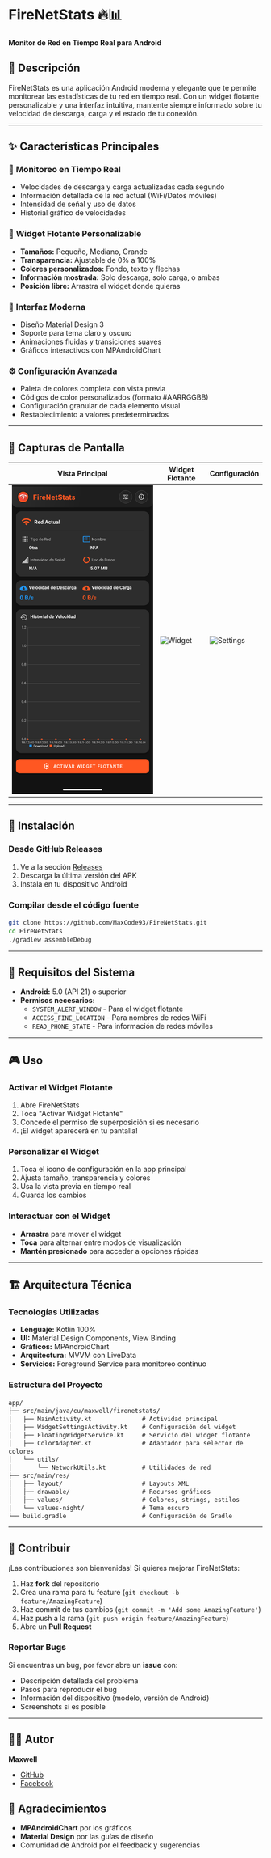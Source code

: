 # FireNetStats 🔥📊  
**Monitor de Red en Tiempo Real para Android**  


## 📱 Descripción  
FireNetStats es una aplicación Android moderna y elegante que te permite monitorear las estadísticas de tu red en tiempo real. Con un widget flotante personalizable y una interfaz intuitiva, mantente siempre informado sobre tu velocidad de descarga, carga y el estado de tu conexión.  

---

## ✨ Características Principales  

### 🎯 **Monitoreo en Tiempo Real**  
- Velocidades de descarga y carga actualizadas cada segundo  
- Información detallada de la red actual (WiFi/Datos móviles)  
- Intensidad de señal y uso de datos  
- Historial gráfico de velocidades  

### 🎨 **Widget Flotante Personalizable**  
- **Tamaños:** Pequeño, Mediano, Grande  
- **Transparencia:** Ajustable de 0% a 100%  
- **Colores personalizados:** Fondo, texto y flechas  
- **Información mostrada:** Solo descarga, solo carga, o ambas  
- **Posición libre:** Arrastra el widget donde quieras  

### 🎪 **Interfaz Moderna**  
- Diseño Material Design 3  
- Soporte para tema claro y oscuro  
- Animaciones fluidas y transiciones suaves  
- Gráficos interactivos con MPAndroidChart  

### ⚙️ **Configuración Avanzada**  
- Paleta de colores completa con vista previa  
- Códigos de color personalizados (formato #AARRGGBB)  
- Configuración granular de cada elemento visual  
- Restablecimiento a valores predeterminados  

---

## 📸 Capturas de Pantalla  

| Vista Principal | Widget Flotante | Configuración |
|----------------|----------------|----------------|
| ![Main](screenshots/main.png) | ![Widget](https://via.placeholder.com/200x400?text=Floating+Widget) | ![Settings](https://via.placeholder.com/200x400?text=Settings) |

---

## 🚀 Instalación  

### **Desde GitHub Releases**  
1. Ve a la sección [Releases](https://github.com/MaxCode93/FireNetStats/releases)  
2. Descarga la última versión del APK  
3. Instala en tu dispositivo Android  

### **Compilar desde el código fuente**  
```bash
git clone https://github.com/MaxCode93/FireNetStats.git
cd FireNetStats
./gradlew assembleDebug
```

---

## 🔧 Requisitos del Sistema  
- **Android:** 5.0 (API 21) o superior  
- **Permisos necesarios:**  
  - `SYSTEM_ALERT_WINDOW` - Para el widget flotante  
  - `ACCESS_FINE_LOCATION` - Para nombres de redes WiFi  
  - `READ_PHONE_STATE` - Para información de redes móviles  

---

## 🎮 Uso  

### **Activar el Widget Flotante**  
1. Abre FireNetStats  
2. Toca "Activar Widget Flotante"  
3. Concede el permiso de superposición si es necesario  
4. ¡El widget aparecerá en tu pantalla!  

### **Personalizar el Widget**  
1. Toca el ícono de configuración en la app principal  
2. Ajusta tamaño, transparencia y colores  
3. Usa la vista previa en tiempo real  
4. Guarda los cambios  

### **Interactuar con el Widget**  
- **Arrastra** para mover el widget  
- **Toca** para alternar entre modos de visualización  
- **Mantén presionado** para acceder a opciones rápidas  

---

## 🏗️ Arquitectura Técnica  

### **Tecnologías Utilizadas**  
- **Lenguaje:** Kotlin 100%  
- **UI:** Material Design Components, View Binding  
- **Gráficos:** MPAndroidChart  
- **Arquitectura:** MVVM con LiveData  
- **Servicios:** Foreground Service para monitoreo continuo  

### **Estructura del Proyecto**  
```
app/
├── src/main/java/cu/maxwell/firenetstats/
│   ├── MainActivity.kt              # Actividad principal
│   ├── WidgetSettingsActivity.kt    # Configuración del widget
│   ├── FloatingWidgetService.kt     # Servicio del widget flotante
│   ├── ColorAdapter.kt              # Adaptador para selector de colores
│   └── utils/
│       └── NetworkUtils.kt          # Utilidades de red
├── src/main/res/
│   ├── layout/                      # Layouts XML
│   ├── drawable/                    # Recursos gráficos
│   ├── values/                      # Colores, strings, estilos
│   └── values-night/                # Tema oscuro
└── build.gradle                     # Configuración de Gradle
```

---

## 🤝 Contribuir  
¡Las contribuciones son bienvenidas! Si quieres mejorar FireNetStats:  

1. Haz **fork** del repositorio  
2. Crea una rama para tu feature (`git checkout -b feature/AmazingFeature`)  
3. Haz commit de tus cambios (`git commit -m 'Add some AmazingFeature'`)  
4. Haz push a la rama (`git push origin feature/AmazingFeature`)  
5. Abre un **Pull Request**  

### **Reportar Bugs**  
Si encuentras un bug, por favor abre un **issue** con:  
- Descripción detallada del problema  
- Pasos para reproducir el bug  
- Información del dispositivo (modelo, versión de Android)  
- Screenshots si es posible  

---

## 👨‍💻 Autor  
**Maxwell**  
- [GitHub](https://github.com/MaxCode93)  
- [Facebook](https://facebook.com/MaxCode93)  

## 🙏 Agradecimientos  
- **MPAndroidChart** por los gráficos  
- **Material Design** por las guías de diseño  
- Comunidad de Android por el feedback y sugerencias
